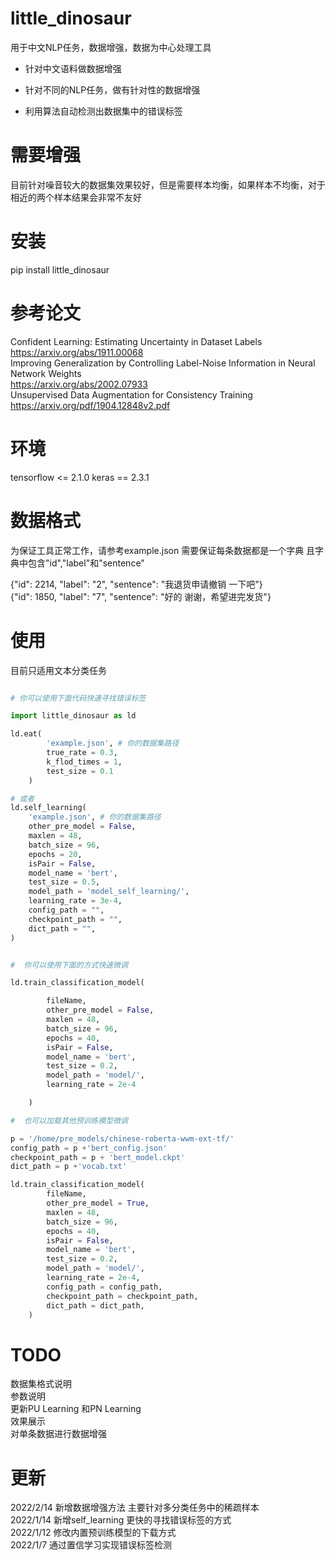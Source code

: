 # little_dinosaur

用于中文NLP任务，数据增强，数据为中心处理工具  

* 针对中文语料做数据增强
- 针对不同的NLP任务，做有针对性的数据增强
* 利用算法自动检测出数据集中的错误标签

# 需要增强
目前针对噪音较大的数据集效果较好，但是需要样本均衡，如果样本不均衡，对于相近的两个样本结果会非常不友好

# 安装  
pip install little_dinosaur


# 参考论文  
Confident Learning: Estimating Uncertainty in Dataset Labels  
https://arxiv.org/abs/1911.00068  
Improving Generalization by Controlling Label-Noise Information in Neural Network Weights  
https://arxiv.org/abs/2002.07933   
Unsupervised Data Augmentation for Consistency Training  
https://arxiv.org/pdf/1904.12848v2.pdf  

# 环境

tensorflow <= 2.1.0 
keras == 2.3.1

<!-- # 主要功能
* txt,json,excel处理函数
- pdf抽取接口
* nlp常用工具 -->
# 数据格式

为保证工具正常工作，请参考example.json 需要保证每条数据都是一个字典 且字典中包含"id","label"和"sentence"  

{"id": 2214, "label": "2", "sentence": "我退货申请撤销 一下吧"}    
{"id": 1850, "label": "7", "sentence": "好的  谢谢，希望进完发货"}  

# 使用  
目前只适用文本分类任务

```python

# 你可以使用下面代码快速寻找错误标签

import little_dinosaur as ld

ld.eat(
        'example.json', # 你的数据集路径
        true_rate = 0.3,
        k_flod_times = 1,
        test_size = 0.1
    )

# 或者    
ld.self_learning(
    'example.json', # 你的数据集路径
    other_pre_model = False,
    maxlen = 48,
    batch_size = 96,
    epochs = 20,
    isPair = False,
    model_name = 'bert',
    test_size = 0.5,
    model_path = 'model_self_learning/',
    learning_rate = 3e-4,
    config_path = "",
    checkpoint_path = "",
    dict_path = "",
)


#  你可以使用下面的方式快速微调

ld.train_classification_model(

        fileName,
        other_pre_model = False,
        maxlen = 48,
        batch_size = 96,
        epochs = 40,
        isPair = False,
        model_name = 'bert',
        test_size = 0.2,
        model_path = 'model/',
        learning_rate = 2e-4

    )

#  也可以加载其他预训练模型微调

p = '/home/pre_models/chinese-roberta-wwm-ext-tf/'
config_path = p +'bert_config.json'
checkpoint_path = p + 'bert_model.ckpt'
dict_path = p +'vocab.txt'

ld.train_classification_model(
        fileName,
        other_pre_model = True,
        maxlen = 48,
        batch_size = 96,
        epochs = 40,
        isPair = False,
        model_name = 'bert',
        test_size = 0.2,
        model_path = 'model/',
        learning_rate = 2e-4,
        config_path = config_path,
        checkpoint_path = checkpoint_path,
        dict_path = dict_path,
    )

```
# TODO
数据集格式说明  
参数说明  
更新PU Learning 和PN Learning  
效果展示  
对单条数据进行数据增强  

# 更新

2022/2/14 新增数据增强方法 主要针对多分类任务中的稀疏样本  
2022/1/14 新增self_learning 更快的寻找错误标签的方式  
2022/1/12 修改内置预训练模型的下载方式  
2022/1/7 通过置信学习实现错误标签检测  


